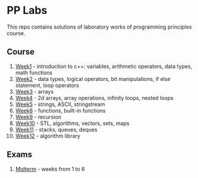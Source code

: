 # PP Labs

This repo contains solutions of laboratory works of programming principles course.

## Course

1. [Week1](week1) - introduction to c++: variables, arithmetic operators, data types, math functions
2. [Week2](week2) - data types, logical operators, bit manipulations, if else statement, loop operators
3. [Week3](week3) - arrays
4. [Week4](week4) - 2d arrays, array operations, infinity loops, nested loops
5. [Week5](week5) - strings, ASCII, stringstream
6. [Week6](week6) - functions, built-in functions
7. [Week9](week9) - recursion
8. [Week10](week10) - STL, algorithms, vectors, sets, maps
9. [Week11](week11) - stacks, queues, deques
10. [Week12](week12) - algorithm library

## Exams

1. [Midterm](midterm) - weeks from 1 to 6
